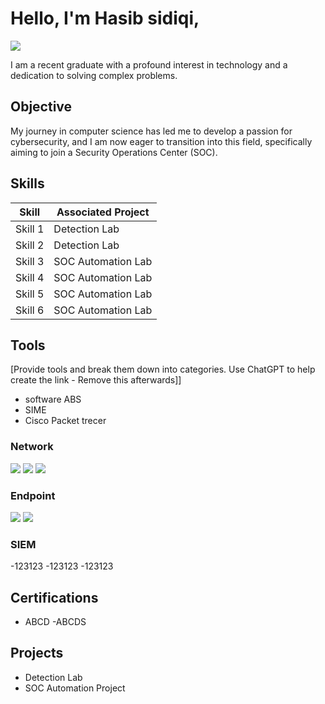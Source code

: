 # Hello, I'm Hasib sidiqi,
<a href="https://linkedin.com"><img src="https://img.shields.io/badge/-LinkedIn-0072b1?&style=for-the-badge&logo=linkedin&logoColor=white" /></a>


I am a recent graduate with a profound interest in technology and a dedication to solving complex problems.

## Objective

My journey in computer science has led me to develop a passion for cybersecurity, and I am now eager to transition into this field, specifically aiming to join a Security Operations Center (SOC).

## Skills

| Skill                                       | Associated Project         |
|---------------------------------------------|----------------------------|
| Skill 1                                     | <a hrref="[https://www.credly.com/users/mohammad-hasib-sidiqi.b3a5d675">Detection Lab</a>|
| Skill 2                                     | <a hrref="https://google.com">Detection Lab</a>|
| Skill 3                                     | SOC Automation Lab|
| Skill 4                                     | SOC Automation Lab|
| Skill 5                                     | SOC Automation Lab|
| Skill 6                                     | SOC Automation Lab|

## Tools
[Provide tools and break them down into categories. Use ChatGPT to help create the link - Remove this afterwards]]
- software ABS
- SIME
- Cisco Packet trecer

### Network
<div>
    <img src="https://img.shields.io/badge/-Wireshark-1679A7?&style=for-the-badge&logo=Wireshark&logoColor=white" />
    <img src="https://img.shields.io/badge/-Suricata-EF3B2D?&style=for-the-badge&logo=Suricata&logoColor=white" />
    <img src="https://img.shields.io/badge/-Zeek-777BB4?&style=for-the-badge&logo=Zeek&logoColor=white" />
</div>

### Endpoint
<div>
    <img src="https://img.shields.io/badge/-Microsoft_Defender_for_Endpoint-00A4EF?&style=for-the-badge&logo=Microsoft&logoColor=white" />
    <img src="https://img.shields.io/badge/-Velociraptor-4B275F?&style=for-the-badge&logo=Velociraptor&logoColor=white" />
</div>

### SIEM
-123123
-123123
-123123
</div>

## Certifications

- ABCD
-ABCDS

</div>

## Projects
- Detection Lab
- SOC Automation Project

